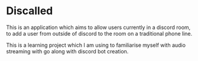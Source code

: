 # Discalled

This is an application which aims to allow users currently in a discord room, to add a user from outside of discord to the room on a traditional phone line.

This is a learning project which I am using to familiarise myself with audio streaming with go along with discord bot creation.
